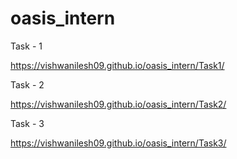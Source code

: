 # oasis_intern

Task - 1 

https://vishwanilesh09.github.io/oasis_intern/Task1/

Task - 2

https://vishwanilesh09.github.io/oasis_intern/Task2/


Task - 3 

https://vishwanilesh09.github.io/oasis_intern/Task3/

